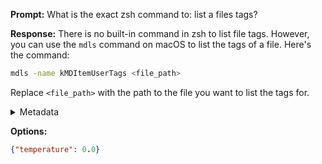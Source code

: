 **Prompt:**
What is the exact zsh command to: list a files tags?


**Response:**
There is no built-in command in zsh to list file tags. However, you can use the `mdls` command on macOS to list the tags of a file. Here's the command:

```zsh
mdls -name kMDItemUserTags <file_path>
```

Replace `<file_path>` with the path to the file you want to list the tags for.

<details><summary>Metadata</summary>

- Duration: 3318 ms
- Datetime: 2023-09-03T10:00:32.199915
- Model: gpt-3.5-turbo-0613

</details>

**Options:**
```json
{"temperature": 0.0}
```

